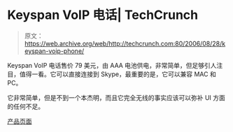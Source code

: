# Keyspan VoIP 电话| TechCrunch

> 原文：<https://web.archive.org/web/http://techcrunch.com:80/2006/08/28/keyspan-voip-phone/>

Keyspan VoIP 电话售价 79 美元，由 AAA 电池供电，非常简单，但足够引人注目，值得一看。它可以直接连接到 Skype，最重要的是，它可以兼容 MAC 和 PC。

它非常简单，但是不到一个本杰明，而且它完全无线的事实应该可以弥补 UI 方面的任何不足。

[产品页面](https://web.archive.org/web/20131104100032/http://www.keyspan.com/products/voip/vp24a/)